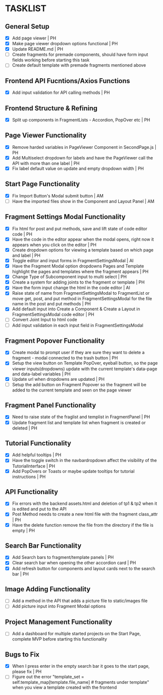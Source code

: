 # TASKLIST  
[//]: <> (Please add two spaces after the task bullet to make a new line. This will stop the code from being one big awkward sentence.)
## General Setup  
- [x] Add page viewer | PH  
- [x] Make page viewer dropdown options functional | PH  
- [x] Update README.md | PH  
- [ ] Create fragments for premade components, should have form input fields working before starting this task  
- [ ] Create default template with premade fragments mentioned above   
## Frontend API Fucntions/Axios Functions  
- [x] Add input validation for API calling methods | PH  
## Frontend Structure & Refining  
- [x] Split up components in FragmentLists - Accordion, PopOver etc | PH  
## Page Viewer Functionality  
- [x] Remove harded variables in PageViewer Component in SecondPage.js | PH  
- [x] Add Multiselect dropdown for labels and have the PageViewer call the API with more than one label | PH  
- [x] Fix label default value on update and empty dropdown width | PH  
## Start Page Functionality  
- [x] Fix Import Button's Modal submit button | AM  
- [ ] Have the imported files show in the Component and Layout Panel | AM  
## Fragment Settings Modal Functionality  
- [x] Fix html for post and put methods, save and lift state of code editor code | PH  
- [x] Have the code in the editor appear when the modal opens, right now it appears when you click on the editor | PH  
- [x] Create dropdown options for viewing a template based on which page and label | PH  
- [x] Toggle editor and input forms in FragmentSettingsModal | AI  
- [x] Have the Fragment Modal option dropdowns Pages and Template highlight the pages and templates where the fragment appears | PH  
- [x] Change Type of Subcomponent input to multi select | PH  
- [x] Create a system for adding joints to the fragment or template | PH   
- [x] Have the form input change the html in the code editor | AI  
- [x] Raise state of name from FragmentSettingsModal to FragmentList or move get, post, and put method in FragmentSettingsModal for the file name in the post and put methods | PH  
- [x] Add default input into Create a Component & Create a Layout in FragmentSettingsModal code editor | PH  
- [ ] Convert Joint Input to html code  
- [ ] Add input validation in each input field in FragmentSettingsModal  
## Fragment Popover Functionality  
- [x] Create modal to prompt user if they are sure they want to delete a fragment - modal connected to the trash button | PH  
- [x] Setup the view button on Template PopOver, eyeball button, so the page viewer inputs(dropdowns) update with the current template's data-page and data-label variables | PH
- [x] Update url when dropdowns are updated | PH    
- [ ] Setup the add button on Fragment Popover so the fragment will be added to the current template and seen on the page viewer  
## Fragment Panel Functionality  
- [x] Need to raise state of the fraglist and templist in FragmentPanel | PH  
- [x] Update fragment list and template list when fragment is created or deleted | PH  
## Tutorial Functionality  
- [x] Add helpful tooltips | PH  
- [x] Have the toggle switch in the navbardropdown affect the visibility of the TutorialInterface | PH  
- [x] Add PopOvers or Toasts or maybe update tooltips for tutorial instructions | PH  
## API Functionality  
- [x] Fix errors with the backend assets.html and deletion of tp1 & tp2 when it is edited and put to the API  
- [x] Post Method needs to create a new html file with the fragment class_attr | PH  
- [x] Have the delete function remove the file from the directory if the file is empty | PH  
## Search Bar Functionality  
- [x] Add Search bars to fragment/template panels | PH  
- [x] Clear search bar when opening the other accordion card | PH  
- [x] Add refresh button for components and layout cards next to the search bar | PH  
## Image Adding Functionality  
- [ ] Add a method in the API that adds a picture file to static/images file  
- [ ] Add picture input into Fragment Modal options  
## Project Management Functionality  
- [ ] Add a dashboard for multiple started projects on the Start Page, complete MVP before starting this functionality  
## Bugs to Fix
- [x] When I press enter in the empty search bar it goes to the start page, please fix | PH  
- [ ] Figure out the error "template_set = self.template_map[template.file_name] # fragments under template" when you view a template created with the frontend  
